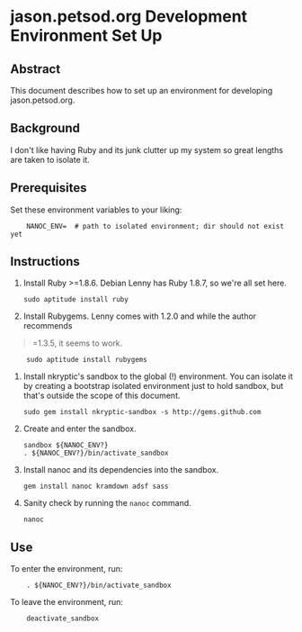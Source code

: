 # jason.petsod.org Development Environment Set Up

## Abstract

This document describes how to set up an environment for developing
jason.petsod.org.

## Background

I don't like having Ruby and its junk clutter up my system so great lengths
are taken to isolate it.

## Prerequisites

Set these environment variables to your liking:

        NANOC_ENV=  # path to isolated environment; dir should not exist yet

## Instructions

 1. Install Ruby >=1.8.6. Debian Lenny has Ruby 1.8.7, so we're all set here.

        sudo aptitude install ruby

 1. Install Rubygems. Lenny comes with 1.2.0 and while the author recommends
 >=1.3.5, it seems to work.

        sudo aptitude install rubygems

 1. Install nkryptic's sandbox to the global (!) environment. You can isolate
 it by creating a bootstrap isolated environment just to hold sandbox, but
 that's outside the scope of this document.

        sudo gem install nkryptic-sandbox -s http://gems.github.com

 1. Create and enter the sandbox.

        sandbox ${NANOC_ENV?}
        . ${NANOC_ENV?}/bin/activate_sandbox

 1. Install nanoc and its dependencies into the sandbox.

        gem install nanoc kramdown adsf sass

 1. Sanity check by running the `nanoc` command.

        nanoc

## Use

To enter the environment, run:

        . ${NANOC_ENV?}/bin/activate_sandbox

To leave the environment, run:

        deactivate_sandbox
